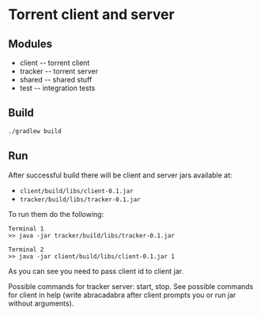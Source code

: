 # Torrent client and server

## Modules

* client -- torrent client
* tracker -- torrent server
* shared -- shared stuff
* test -- integration tests

## Build

```bash
./gradlew build
```

## Run

After successful build there will be client and server jars available at:

* `client/build/libs/client-0.1.jar`
* `tracker/build/libs/tracker-0.1.jar`

To run them do the following:

```
Terminal 1
>> java -jar tracker/build/libs/tracker-0.1.jar

Terminal 2
>> java -jar client/build/libs/client-0.1.jar 1
```

As you can see you need to pass client id to client jar.

Possible commands for tracker server: start, stop.
See possible commands for client in help (write abracadabra after client prompts you or run jar without arguments).

